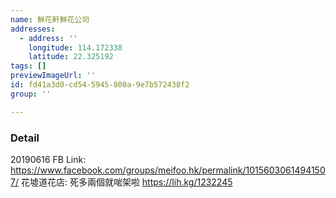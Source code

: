 ```yaml
---
name: 鮮花軒鮮花公司
addresses:
  - address: ''
    longitude: 114.172338
    latitude: 22.325192
tags: []
previewImageUrl: ''
id: fd41a3d0-cd54-5945-800a-9e7b572438f2
group: ''

---
```

### Detail
20190616
FB Link:
https://www.facebook.com/groups/meifoo.hk/permalink/10156030614941507/
花墟道花店: 死多兩個就啱架啦
https://lih.kg/1232245

